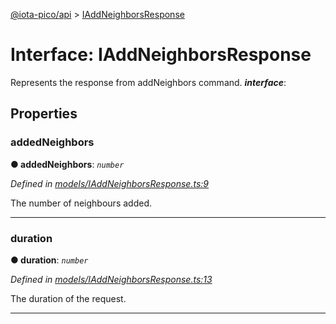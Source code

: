 [@iota-pico/api](../README.md) > [IAddNeighborsResponse](../interfaces/iaddneighborsresponse.md)



# Interface: IAddNeighborsResponse


Represents the response from addNeighbors command.
*__interface__*: 



## Properties
<a id="addedneighbors"></a>

###  addedNeighbors

**●  addedNeighbors**:  *`number`* 

*Defined in [models/IAddNeighborsResponse.ts:9](https://github.com/iotaeco/iota-pico-api/blob/cca6a02/src/models/IAddNeighborsResponse.ts#L9)*



The number of neighbours added.




___

<a id="duration"></a>

###  duration

**●  duration**:  *`number`* 

*Defined in [models/IAddNeighborsResponse.ts:13](https://github.com/iotaeco/iota-pico-api/blob/cca6a02/src/models/IAddNeighborsResponse.ts#L13)*



The duration of the request.




___


